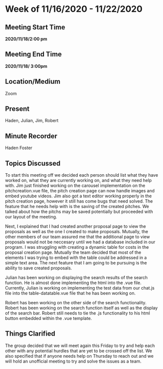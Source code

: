 # Week of 11/16/2020 - 11/22/2020

## Meeting Start Time

 **2020/11/18/2:00 pm** 

## Meeting End Time

**2020/11/18/ 3:00pm** 

## Location/Medium

Zoom

## Present

 Haden, Julian, Jim, Robert

## Minute Recorder

Haden Foster

## Topics Discussed

To start this meeting off we decided each person should list what they have worked on, what they are currently working on, and what they need help with. Jim just finished working on the carousel implementation on the pitchcreation.vue file, the pitch creation page can now handle images and embed youtube videos. Jim also got a text editor working properly in the pitch creation page, however it still has come bugs that need solved. The feature that he needs help with is the saving of the created pitches. We talked about how the pitchs may be saved potentially but proceeded with our layout of the meeting.

Next, I explained that I had created another proposal page to view the proposals as well as the one I created to make proposals. Mutually, the other members of our team assured me that the additional page to view proposals would not be neccesary until we had a database included in our program. I was struggling with creating a dynamic table for costs in the proposal creation page. Mutually the team decided that most of the elements I was trying to embed with the table could be addressed in a simple text area. The next feature that I am going to be pursuing is the ability to save created proposals. 

Julian has been working on displaying the search results of the search function. He is almost done implementing the html into the .vue file. Currently, Julian is working on implementing the test data from our chat.js file into the table-datatable.vue file that he has been working on. 

Robert has been working on the other side of the search functionality. Robert has been working on the search function itself as well as the display of the search bar. Robert still needs to tie the .js functionality to his html button embedded within the .vue template.


## Things Clarified

The group decided that we will meet again this Friday to try and help each other with any potential hurdles that are yet to be crossed off the list. We also specified that if anyone needs help on Thursday to reach out and we will hold an unofficial meeting to try and solve the issues as a team. 
